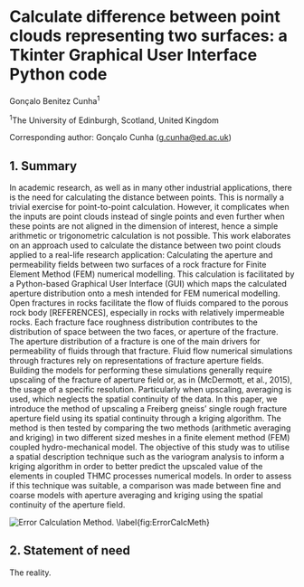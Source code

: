 # Calculate difference between point clouds representing two surfaces: a Tkinter Graphical User Interface Python code

Gonçalo Benitez Cunha<sup>1</sup>

<sup>1</sup>The University of Edinburgh, Scotland, United Kingdom

Corresponding author: Gonçalo Cunha ([g.cunha@ed.ac.uk](g.cunha@ed.ac.uk))


## 1. Summary

In academic research, as well as in many other industrial applications, there is the need for calculating the distance between points. This is normally a trivial exercise for point-to-point calculation. However, it complicates when the inputs are point clouds instead of single points and even further when these points are not aligned in the dimension of interest, hence a simple arithmetic or trigonometric calculation is not possible. This work elaborates on an approach used to calculate the distance between two point clouds applied to a real-life research application: Calculating the aperture and permeability fields between two surfaces of a rock fracture for Finite Element Method (FEM) numerical modelling.
This calculation is facilitated by a Python-based Graphical User Interface (GUI) which maps the calculated aperture distribution onto a mesh intended for FEM numerical modelling.
Open fractures in rocks facilitate the flow of fluids compared to the porous rock body [REFERENCES], especially in rocks with relatively impermeable rocks. Each fracture face roughness distribution contributes to the distribution of space between the two faces, or aperture of the fracture. The aperture distribution of a fracture is one of the main drivers for permeability of fluids through that fracture.
Fluid flow numerical simulations through fractures rely on representations of fracture aperture fields. Building the models for performing these simulations generally require upscaling of the fracture of aperture field or, as in (McDermott, et al., 2015), the usage of a specific resolution. Particularly when upscaling, averaging is used, which neglects the spatial continuity of the data.
In this paper, we introduce the method of upscaling a Freiberg gneiss’ single rough fracture aperture field using its spatial continuity through a kriging algorithm. The method is then tested by comparing the two methods (arithmetic averaging and kriging) in two different sized meshes in a finite element method (FEM) coupled hydro-mechanical model.
The objective of this study was to utilise a spatial description technique such as the variogram analysis to inform a kriging algorithm in order to better predict the upscaled value of the elements in coupled THMC processes numerical models. In order to assess if this technique was suitable, a comparison was made between fine and coarse models with aperture averaging and kriging using the spatial continuity of the aperture field.

![Error Calculation Method. \label{fig:ErrorCalcMeth}](Figures/ApertureCalculation)

## 2. Statement of need

The reality.


